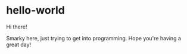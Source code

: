 # hello-world
Hi there!

Smarky here, just trying to get into programming. Hope you're having a great day!
